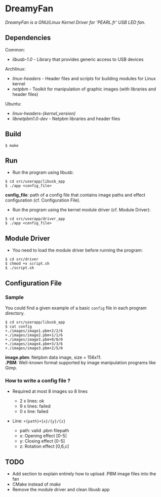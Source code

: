 DreamyFan
=========

*DreamyFan is a GNU/Linux Kernel Driver for 'PEARL.fr' USB LED fan.*

## Dependencies

Common:

* *libusb-1.0* - Library that provides generic access to USB devices

Archlinux:

* *linux-headers* - Header files and scripts for building modules for Linux kernel
* *netpbm* - Toolkit for manipulation of graphic images (with libraries and header files)

Ubuntu:

* *linux-headers-{kernel_version}*
* *libnetpbm1.0-dev* - Netpbm libraries and header files

## Build

```
$ make
```

## Run

* Run the program using libusb:
```
$ cd src/userapp/libusb_app
$ ./app <config_file>
```
**config_file**: path of a config file that contains image paths and effect configuration (cf. Configuration File).

* Run the program using the kernel module driver (cf. Module Driver):
```
$ cd src/userapp/driver_app
$ ./app <config_file>
```

## Module Driver

* You need to load the module driver before running the program:

```
$ cd src/driver
$ chmod +x script.sh
$ ./script.sh
```

## Configuration File

### Sample

You could find a given example of a basic `config` file in each program directory.

```
$ cd src/userapp/libusb_app
$ cat config
+./images/image1.pbm+2/2/6
+./images/image2.pbm+1/1/6
+./images/image3.pbm+0/0/0
+./images/image4.pbm+3/3/6
+./images/image3.pbm+2/5/0
```

**image.pbm**: Netpbm data image, size = 156x11.<br />
**.PBM**: Well-known format supported by image manipulation programs like Gimp.

### How to write a config file ?

* Required at most 8 images so 8 lines
  * 2 x lines: ok
  * 9 x lines: failed
  * 0 x line: failed

* Line: `+{path}+{x}/{y}/{z}`
  * path: valid .pbm filepath
  * x: Opening effect [0-5]
  * y: Closing effect [0-5]
  * z: Rotation effect [0,6,c]

## TODO

* Add section to explain entirely how to upload .PBM image files into the fan
* CMake instead of *make*
* Remove the module driver and clean libusb app
